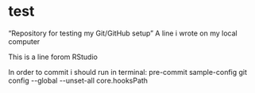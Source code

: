# test
“Repository for testing my Git/GitHub setup” 
A line i wrote on my local computer

This is a line forom RStudio

In order to commit i should run in terminal:
pre-commit sample-config
git config --global --unset-all core.hooksPath
